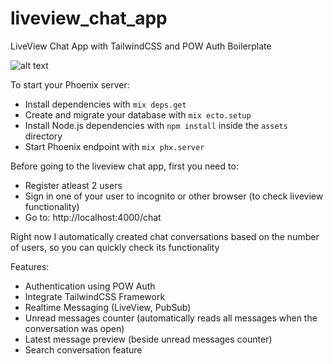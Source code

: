 # liveview_chat_app
LiveView Chat App with TailwindCSS and POW Auth Boilerplate 

![alt text](https://i.imgur.com/TbnTsGL.gif)

To start your Phoenix server:

  * Install dependencies with `mix deps.get`
  * Create and migrate your database with `mix ecto.setup`
  * Install Node.js dependencies with `npm install` inside the `assets` directory
  * Start Phoenix endpoint with `mix phx.server`

Before going to the liveview chat app, first you need to:

  * Register atleast 2 users 
  * Sign in one of your user to incognito or other browser (to check liveview functionality) 
  * Go to: http://localhost:4000/chat

Right now I automatically created chat conversations based on the number of users, 
so you can quickly check its functionality

Features:
- Authentication using POW Auth
- Integrate TailwindCSS Framework
- Realtime Messaging (LiveView, PubSub)
- Unread messages counter (automatically reads all messages when the conversation was open)
- Latest message preview (beside unread messages counter)
- Search conversation feature
